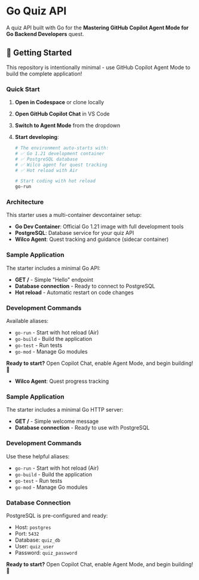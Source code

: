 # Go Quiz API

A quiz API built with Go for the **Mastering GitHub Copilot Agent Mode for Go Backend Developers** quest.

## 🚀 Getting Started

This repository is intentionally minimal - use GitHub Copilot Agent Mode to build the complete application!

### Quick Start

1. **Open in Codespace** or clone locally
2. **Open GitHub Copilot Chat** in VS Code
3. **Switch to Agent Mode** from the dropdown
4. **Start developing**:

   ```bash
   # The environment auto-starts with:
   # ✅ Go 1.21 development container
   # ✅ PostgreSQL database
   # ✅ Wilco agent for quest tracking
   # ✅ Hot reload with Air

   # Start coding with hot reload
   go-run
   ```

### Architecture

This starter uses a multi-container devcontainer setup:

- **Go Dev Container**: Official Go 1.21 image with full development tools
- **PostgreSQL**: Database service for your quiz API
- **Wilco Agent**: Quest tracking and guidance (sidecar container)

### Sample Application

The starter includes a minimal Go API:

- **GET /** - Simple "Hello" endpoint
- **Database connection** - Ready to connect to PostgreSQL
- **Hot reload** - Automatic restart on code changes

### Development Commands

Available aliases:

- `go-run` - Start with hot reload (Air)
- `go-build` - Build the application
- `go-test` - Run tests
- `go-mod` - Manage Go modules

**Ready to start?** Open Copilot Chat, enable Agent Mode, and begin building! 🚀

- **Wilco Agent**: Quest progress tracking

### Sample Application

The starter includes a minimal Go HTTP server:

- **GET /** - Simple welcome message
- **Database connection** - Ready to use with PostgreSQL

### Development Commands

Use these helpful aliases:

- `go-run` - Start with hot reload (Air)
- `go-build` - Build the application
- `go-test` - Run tests
- `go-mod` - Manage Go modules

### Database Connection

PostgreSQL is pre-configured and ready:

- Host: `postgres`
- Port: `5432`
- Database: `quiz_db`
- User: `quiz_user`
- Password: `quiz_password`

**Ready to start?** Open Copilot Chat, enable Agent Mode, and begin building! 🚀
